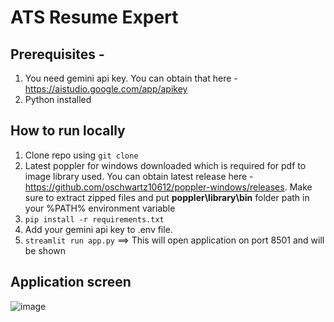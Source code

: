 # ATS Resume Expert

## Prerequisites -
1. You need gemini api key. You can obtain that here - https://aistudio.google.com/app/apikey
2. Python installed

## How to run locally
1. Clone repo using `git clone`
2. Latest poppler for windows downloaded which is required for pdf to image library used. You can obtain latest release here - https://github.com/oschwartz10612/poppler-windows/releases. Make sure to extract zipped files and put **poppler\library\bin** folder path in your %PATH% environment variable
3. `pip install -r requirements.txt`
4. Add your gemini api key to .env file.
5. `streamlit run app.py` ==> This will open application on port 8501 and will be shown

## Application screen
![image](https://github.com/Jay1305/ats-resume-expert/assets/31636584/23fb1ab0-65fa-4f4c-9124-efa41fd336c6)
